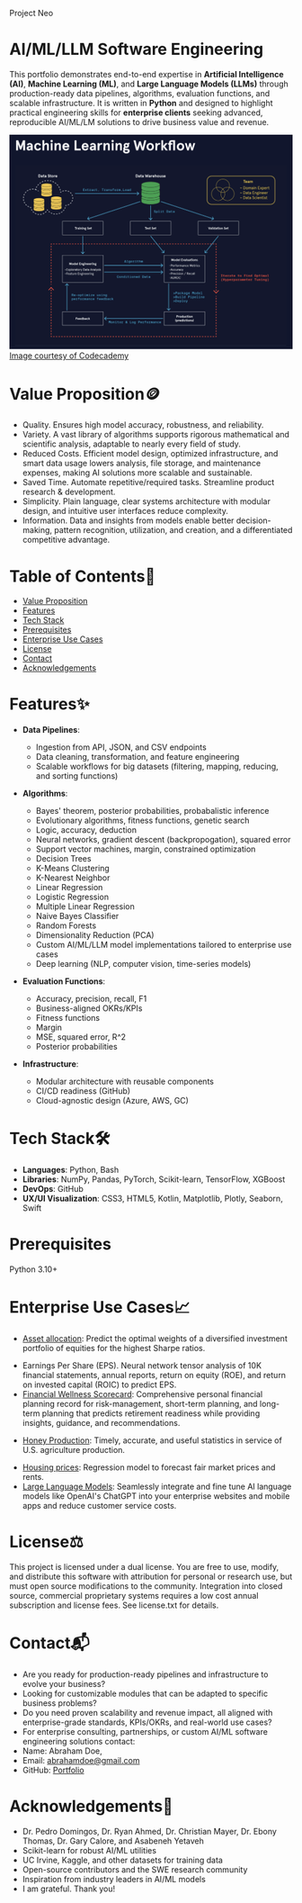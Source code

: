 Project Neo

# AI/ML/LLM Software Engineering
This portfolio demonstrates end-to-end expertise in **Artificial Intelligence (AI)**, **Machine Learning (ML)**, and **Large Language Models (LLMs)** through production-ready data pipelines, algorithms, evaluation functions, and scalable infrastructure. It is written in **Python** and designed to highlight practical engineering skills for **enterprise clients** seeking advanced, reproducible AI/ML/LM solutions to drive business value and revenue.

![Machine Learning Workflow](ml_workflow.png)
[Image courtesy of Codecademy](https://www.codecademy.com)

# Value Proposition🪙
- Quality. Ensures high model accuracy, robustness, and reliability. 
- Variety. A vast library of algorithms supports rigorous mathematical and scientific analysis, adaptable to nearly every field of study.
- Reduced Costs. Efficient model design, optimized infrastructure, and smart data usage lowers analysis, file storage, and maintenance expenses, making AI solutions more scalable and sustainable.
- Saved Time. Automate repetitive/required tasks. Streamline product research & development. 
- Simplicity. Plain language, clear systems architecture with modular design, and intuitive user interfaces reduce complexity. 
- Information. Data and insights from models enable better decision-making, pattern recognition, utilization, and creation, and a differentiated competitive advantage.

# Table of Contents📖
- [Value Proposition](#value-proposition)
- [Features](#features)
- [Tech Stack](#tech-stack)
- [Prerequisites](#prerequisites)
- [Enterprise Use Cases](#enterprise-use-cases)
- [License](license.txt)
- [Contact](#contact)
- [Acknowledgements](#acknowledgements)

# Features✨
- **Data Pipelines**:  
  - Ingestion from API, JSON, and CSV endpoints  
  - Data cleaning, transformation, and feature engineering  
  - Scalable workflows for big datasets (filtering, mapping, reducing, and sorting functions)

- **Algorithms**:  
  - Bayes' theorem, posterior probabilities, probabalistic inference 
  - Evolutionary algorithms, fitness functions, genetic search 
  - Logic, accuracy, deduction 
  - Neural networks, gradient descent (backpropogation), squared error 
  - Support vector machines, margin, constrained optimization 
  - Decision Trees 
  - K-Means Clustering 
  - K-Nearest Neighbor 
  - Linear Regression 
  - Logistic Regression 
  - Multiple Linear Regression 
  - Naive Bayes Classifier 
  - Random Forests 
  - Dimensionality Reduction (PCA)
  - Custom AI/ML/LLM model implementations tailored to enterprise use cases  
  - Deep learning (NLP, computer vision, time-series models)  

- **Evaluation Functions**:  
  - Accuracy, precision, recall, F1
  - Business-aligned OKRs/KPIs
  - Fitness functions
  - Margin 
  - MSE, squared error, R^2
  - Posterior probabilities 

- **Infrastructure**:  
  - Modular architecture with reusable components  
  - CI/CD readiness (GitHub)  
  - Cloud-agnostic design (Azure, AWS, GC)  

# Tech Stack🛠
- **Languages**: Python, Bash
- **Libraries**: NumPy, Pandas, PyTorch, Scikit-learn, TensorFlow, XGBoost
- **DevOps**: GitHub 
- **UX/UI Visualization**: CSS3, HTML5, Kotlin, Matplotlib, Plotly, Seaborn, Swift

# Prerequisites
Python 3.10+

# Enterprise Use Cases📈
- [Asset allocation](https://www.testandi.com): Predict the optimal weights of a diversified investment portfolio of equities for the highest Sharpe ratios. 
<!-- - Classification: Image classification of similar images. -->
<!-- - Click Through Rates: UX/UI design features correlated with increased customer engagement and advertising click through rates. --> 
<!-- - Customer Churn Prediction: Reduce revenue leakage by identifying at-risk clients. -->
- Earnings Per Share (EPS). Neural network tensor analysis of 10K financial statements, annual reports, return on equity (ROE), and return on invested capital (ROIC) to predict EPS.
- [Financial Wellness Scorecard](https://blackarsenic88.github.io/financial-wellness/): Comprehensive personal financial planning record for risk-management, short-term planning, and long-term planning that predicts retirement readiness while providing insights, guidance, and recommendations. 
<!-- Fraud Detection: Real-time monitoring of financial transactions with anomaly detection. -->
- [Honey Production](https://blackarsenic88.github.io/agriculture/):  Timely, accurate, and useful statistics in service of U.S. agriculture production. 
<!-- - Hospitality: Food & drink classification of nutrient density scores, powerhouse fruits and vegetables, and superfoods. --> 
- [Housing prices](https://blackarsenic88.github.io/real-estate/): Regression model to forecast fair market prices and rents. 
- [Large Language Models](https://blackarsenic88.github.io/ai-assistant/): Seamlessly integrate and fine tune AI language models like OpenAI's ChatGPT into your enterprise websites and mobile apps and reduce customer service costs. 
<!-- - Libraries: Classification of books, Great Books, Classics, the Canon, and Hypercanon. -->
<!-- - Natural Language Processing: Classify text to determine user sentiment in product/service reviews and user likelihood to recommend. --> 
<!-- - Recommendation Systems: Personalized content and product suggestions for websites, mobile apps, and e-commerce. --> 
<!-- - [Sports Metrics](https://blackarsenic88.github.io/fantasy-sports/): Predict the outcome for an athlete based on their playing habits. --> 
<!-- - [Subscription Services](https://blackarsenic88.github.io/engagement/): Streaming platforms and content creators can leverage data-driven insights such as listen time, watch time, views, likes, shares, and other engagement metrics to anticipate subscriber growth, optimize marketing spend, and improve retention strategies. -->
<!-- - Supply & Demand: Forecast capacity to eliminate DOWNTIME and reduce waste. -->

# License⚖️
This project is licensed under a dual license. You are free to use, modify, and distribute this software with attribution for personal or research use, but must open source modifications to the community. Integration into closed source, commercial proprietary systems requires a low cost annual subscription and license fees. See license.txt for details. 

# Contact📬
- Are you ready for production-ready pipelines and infrastructure to evolve your business?
- Looking for customizable modules that can be adapted to specific business problems?
- Do you need proven scalability and revenue impact, all aligned with enterprise-grade standards, KPIs/OKRs, and real-world use cases? 
- For enterprise consulting, partnerships, or custom AI/ML software engineering solutions contact:
- Name: Abraham Doe, 
- Email: abrahamdoe@gmail.com
- GitHub: [Portfolio](https://github.com/BlackArsenic88?tab=repositories)

# Acknowledgements🙏
- Dr. Pedro Domingos, Dr. Ryan Ahmed, Dr. Christian Mayer, Dr. Ebony Thomas, Dr. Gary Calore, and Asabeneh Yetaveh  
- Scikit-learn for robust AI/ML utilities
- UC Irvine, Kaggle, and other datasets for training data
- Open-source contributors and the SWE research community
- Inspiration from industry leaders in AI/ML models
- I am grateful. Thank you! 









